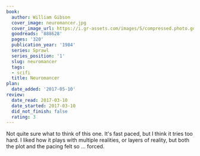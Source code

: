 ```yaml
---
book:
  author: William Gibson
  cover_image: neuromancer.jpg
  cover_image_url: https://i.gr-assets.com/images/S/compressed.photo.goodreads.com/books/1281419771l/888628._SY160_.jpg
  goodreads: '888628'
  pages: '320'
  publication_year: '1984'
  series: Sprawl
  series_position: '1'
  slug: neuromancer
  tags:
  - scifi
  title: Neuromancer
plan:
  date_added: '2017-05-10'
review:
  date_read: 2017-03-10
  date_started: 2017-03-10
  did_not_finish: false
  rating: 3
---
```


Not quite sure what to think of this one. It's fast paced, but I think it tries too hard. I liked how it plays with multiple realities, or layers of reality, but both the plot and the pacing felt so … forced.
